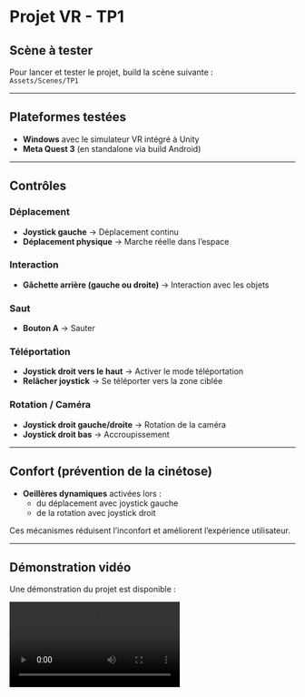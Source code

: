 # Projet VR - TP1

##  Scène à tester
Pour lancer et tester le projet, build la scène suivante :  
`Assets/Scenes/TP1`

---

##  Plateformes testées
- **Windows** avec le simulateur VR intégré à Unity  
- **Meta Quest 3** (en standalone via build Android)

---

##  Contrôles

### Déplacement
- **Joystick gauche** → Déplacement continu  
- **Déplacement physique** → Marche réelle dans l’espace

### Interaction
- **Gâchette arrière (gauche ou droite)** → Interaction avec les objets

### Saut
- **Bouton A** → Sauter  

### Téléportation
- **Joystick droit vers le haut** → Activer le mode téléportation  
- **Relâcher joystick** → Se téléporter vers la zone ciblée

### Rotation / Caméra
- **Joystick droit gauche/droite** → Rotation de la caméra  
- **Joystick droit bas** → Accroupissement

---

##  Confort (prévention de la cinétose)
- **Oeillères dynamiques** activées lors :
  - du déplacement avec joystick gauche  
  - de la rotation avec joystick droit  

Ces mécanismes réduisent l’inconfort et améliorent l’expérience utilisateur.

---

##  Démonstration vidéo
Une démonstration du projet est disponible :  

![Demo Video](demo.mp4)  
